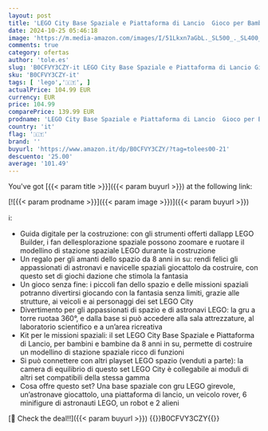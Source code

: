 ```yaml
---
layout: post
title: 'LEGO City Base Spaziale e Piattaforma di Lancio  Gioco per Bambini da 8 Anni in su con Gru Giocattolo a 360 Gradi  Astronave  Veicolo Rover  6 Minifigure di Astronauti  Robot e 2 Alieni 60434'
date: 2024-10-25 05:46:18
image: 'https://m.media-amazon.com/images/I/51Lkxn7aGbL._SL500_._SL400_.jpg'
comments: true
category: ofertas
author: 'tole.es'
slug: 'B0CFVY3CZY-it LEGO City Base Spaziale e Piattaforma di Lancio Gioco per...'
sku: 'B0CFVY3CZY-it'
tags: [ 'lego','🇮🇹', ]
actualPrice: 104.99 EUR
currency: EUR
price: 104.99
comparePrice: 139.99 EUR
prodname: 'LEGO City Base Spaziale e Piattaforma di Lancio  Gioco per Bambini da 8 Anni in su con Gru Giocattolo a 360 Gradi  Astronave  Veicolo Rover  6 Minifigure di Astronauti  Robot e 2 Alieni 60434'
country: 'it'
flag: '🇮🇹'
brand: ''
buyurl: 'https://www.amazon.it/dp/B0CFVY3CZY/?tag=tolees00-21'
descuento: '25.00'
average: '101.49'
---
```


You've got [{{< param title >}}]({{< param buyurl >}}) at the following link:

[![{{< param prodname >}}]({{< param image >}})]({{< param buyurl >}})

ℹ️:

- Guida digitale per la costruzione: con gli strumenti offerti dallapp LEGO Builder, i fan dellesplorazione spaziale possono zoomare e ruotare il modellino di stazione spaziale LEGO durante la costruzione
- Un regalo per gli amanti dello spazio da 8 anni in su: rendi felici gli appassionati di astronavi e navicelle spaziali giocattolo da costruire, con questo set di giochi dazione che stimola la fantasia
- Un gioco senza fine: i piccoli fan dello spazio e delle missioni spaziali potranno divertirsi giocando con la fantasia senza limiti, grazie alle strutture, ai veicoli e ai personaggi dei set LEGO City
- Divertimento per gli appassionati di spazio e di astronavi LEGO: la gru a torre ruotaa 360°, e dalla base si può accedere alla sala attrezzature, al laboratorio scientifico e a un’area ricreativa
- Kit per le missioni spaziali: il set LEGO City Base Spaziale e Piattaforma di Lancio, per bambini e bambine da 8 anni in su, permette di costruire un modellino di stazione spaziale ricco di funzioni
- Si può connettere con altri playset LEGO spazio (venduti a parte): la camera di equilibrio di questo set LEGO City è collegabile ai moduli di altri set compatibili della stessa gamma
- Cosa offre questo set? Una base spaziale con gru LEGO girevole, un’astronave giocattolo, una piattaforma di lancio, un veicolo rover, 6 minifigure di astronauti LEGO, un robot e 2 alieni

[🛒 Check the deal!!]({{< param buyurl >}})
{{<world>}}B0CFVY3CZY{{</world>}}
